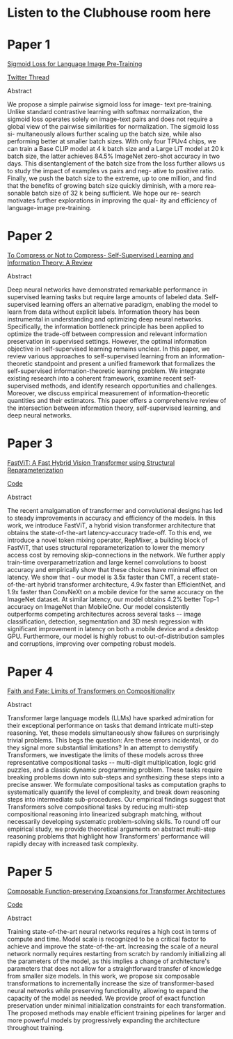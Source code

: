 # Listen to the Clubhouse room here

# Paper 1

[Sigmoid Loss for Language Image Pre-Training](https://arxiv.org/pdf/2303.15343.pdf)

[Twitter Thread](https://twitter.com/giffmana/status/1692641733459267713?s=20)

Abstract

We propose a simple pairwise sigmoid loss for image- text pre-training. Unlike standard contrastive learning with softmax normalization, the sigmoid loss operates solely on image-text pairs and does not require a global view of the pairwise similarities for normalization. The sigmoid loss si- multaneously allows further scaling up the batch size, while also performing better at smaller batch sizes. With only four TPUv4 chips, we can train a Base CLIP model at 4 k batch size and a Large LiT model at 20 k batch size, the latter achieves 84.5% ImageNet zero-shot accuracy in two days. This disentanglement of the batch size from the loss further allows us to study the impact of examples vs pairs and neg- ative to positive ratio. Finally, we push the batch size to the extreme, up to one million, and find that the benefits of growing batch size quickly diminish, with a more rea- sonable batch size of 32 k being sufficient. We hope our re- search motivates further explorations in improving the qual- ity and efficiency of language-image pre-training.

# Paper 2

[To Compress or Not to Compress- Self-Supervised Learning and Information Theory: A Review](https://arxiv.org/abs/2304.09355)

Abstract

Deep neural networks have demonstrated remarkable performance in supervised learning tasks but require large amounts of labeled data. Self-supervised learning offers an alternative paradigm, enabling the model to learn from data without explicit labels. Information theory has been instrumental in understanding and optimizing deep neural networks. Specifically, the information bottleneck principle has been applied to optimize the trade-off between compression and relevant information preservation in supervised settings. However, the optimal information objective in self-supervised learning remains unclear. In this paper, we review various approaches to self-supervised learning from an information-theoretic standpoint and present a unified framework that formalizes the self-supervised information-theoretic learning problem. We integrate existing research into a coherent framework, examine recent self-supervised methods, and identify research opportunities and challenges. Moreover, we discuss empirical measurement of information-theoretic quantities and their estimators. This paper offers a comprehensive review of the intersection between information theory, self-supervised learning, and deep neural networks.

# Paper 3

[FastViT: A Fast Hybrid Vision Transformer using Structural Reparameterization](https://arxiv.org/abs/2303.14189)

[Code](https://github.com/apple/ml-fastvit)

Abstract

The recent amalgamation of transformer and convolutional designs has led to steady improvements in accuracy and efficiency of the models. In this work, we introduce FastViT, a hybrid vision transformer architecture that obtains the state-of-the-art latency-accuracy trade-off. To this end, we introduce a novel token mixing operator, RepMixer, a building block of FastViT, that uses structural reparameterization to lower the memory access cost by removing skip-connections in the network. We further apply train-time overparametrization and large kernel convolutions to boost accuracy and empirically show that these choices have minimal effect on latency. We show that - our model is 3.5x faster than CMT, a recent state-of-the-art hybrid transformer architecture, 4.9x faster than EfficientNet, and 1.9x faster than ConvNeXt on a mobile device for the same accuracy on the ImageNet dataset. At similar latency, our model obtains 4.2% better Top-1 accuracy on ImageNet than MobileOne. Our model consistently outperforms competing architectures across several tasks -- image classification, detection, segmentation and 3D mesh regression with significant improvement in latency on both a mobile device and a desktop GPU. Furthermore, our model is highly robust to out-of-distribution samples and corruptions, improving over competing robust models.

# Paper 4

[Faith and Fate: Limits of Transformers on Compositionality](https://arxiv.org/abs/2305.18654)


Abstract

Transformer large language models (LLMs) have sparked admiration for their exceptional performance on tasks that demand intricate multi-step reasoning. Yet, these models simultaneously show failures on surprisingly trivial problems. This begs the question: Are these errors incidental, or do they signal more substantial limitations? In an attempt to demystify Transformers, we investigate the limits of these models across three representative compositional tasks -- multi-digit multiplication, logic grid puzzles, and a classic dynamic programming problem. These tasks require breaking problems down into sub-steps and synthesizing these steps into a precise answer. We formulate compositional tasks as computation graphs to systematically quantify the level of complexity, and break down reasoning steps into intermediate sub-procedures. Our empirical findings suggest that Transformers solve compositional tasks by reducing multi-step compositional reasoning into linearized subgraph matching, without necessarily developing systematic problem-solving skills. To round off our empirical study, we provide theoretical arguments on abstract multi-step reasoning problems that highlight how Transformers' performance will rapidly decay with increased task complexity.

# Paper 5

[Composable Function-preserving Expansions for Transformer Architectures](https://arxiv.org/abs/2308.06103)

[Code](https://github.com/google-research/google-research/blob/master/muNet/TransformerExpansions.ipynb)

Abstract

Training state-of-the-art neural networks requires a high cost in terms of compute and time. Model scale is recognized to be a critical factor to achieve and improve the state-of-the-art. Increasing the scale of a neural network normally requires restarting from scratch by randomly initializing all the parameters of the model, as this implies a change of architecture's parameters that does not allow for a straightforward transfer of knowledge from smaller size models. In this work, we propose six composable transformations to incrementally increase the size of transformer-based neural networks while preserving functionality, allowing to expand the capacity of the model as needed. We provide proof of exact function preservation under minimal initialization constraints for each transformation. The proposed methods may enable efficient training pipelines for larger and more powerful models by progressively expanding the architecture throughout training.
